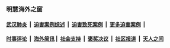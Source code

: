 
### 明慧海外之窗

####  [武汉肺炎](indexes/365.md?t=04220801) &nbsp;|&nbsp;  [迫害案例综述](indexes/328.md?t=04220801) &nbsp;|&nbsp; [迫害致死案例](indexes/277.md?t=04220801)  &nbsp;|&nbsp; [更多迫害案例](indexes/81.md?t=04220801)  &nbsp;|&nbsp; 
####  [时事评论](indexes/19.md?t=04220801) &nbsp;|&nbsp; [海外简讯](indexes/245.md?t=04220801)&nbsp;|&nbsp;  [社会支持](indexes/140.md?t=04220801) &nbsp;|&nbsp; [褒奖决议](indexes/282.md?t=04220801) &nbsp;|&nbsp; [社区报道](indexes/91.md?t=04220801)  &nbsp;|&nbsp; [天人之间](indexes/78.md?t=04220801) 

